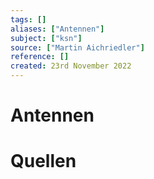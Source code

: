 ```yaml
---
tags: []
aliases: ["Antennen"]
subject: ["ksn"]
source: ["Martin Aichriedler"]
reference: []
created: 23rd November 2022
---
```


# Antennen

# Quellen